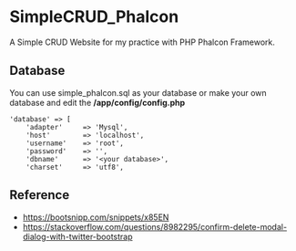 # SimpleCRUD_Phalcon

A Simple CRUD Website for my practice with PHP Phalcon Framework.

## Database
You can use simple_phalcon.sql as your database or make your own database and edit the **/app/config/config.php**

```
'database' => [
    'adapter'     => 'Mysql',
    'host'        => 'localhost',
    'username'    => 'root',
    'password'    => '',
    'dbname'      => '<your database>',
    'charset'     => 'utf8',
```

## Reference
* https://bootsnipp.com/snippets/x85EN
* https://stackoverflow.com/questions/8982295/confirm-delete-modal-dialog-with-twitter-bootstrap
